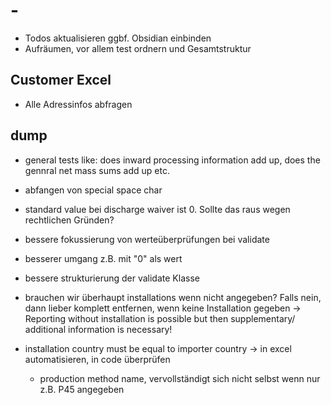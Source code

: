 # -

- Todos aktualisieren ggbf. Obsidian einbinden
- Aufräumen, vor allem test ordnern und Gesamtstruktur

## Customer Excel

- Alle Adressinfos abfragen

## dump

- general tests like: does inward processing information add up, does the gennral net mass sums add up etc.
- abfangen von special space char
- standard value bei discharge waiver ist 0. Sollte das raus wegen rechtlichen Gründen?

- bessere fokussierung von werteüberprüfungen bei validate
- besserer umgang z.B. mit "0" als wert
- bessere strukturierung der validate Klasse

- brauchen wir überhaupt installations wenn nicht angegeben? Falls nein, dann lieber komplett entfernen, wenn keine Installation gegeben
  -> Reporting without installation is possible but then supplementary/ additional information is necessary!

- installation country must be equal to importer country -> in excel automatisieren, in code
  überprüfen

  - production method name, vervollständigt sich nicht selbst wenn nur z.B. P45 angegeben
